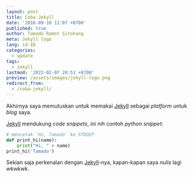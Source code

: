 ```yaml
---
layout: post
title: Coba Jekyll
date: '2016-09-10 11:07 +0700'
published: true
author: Tamado Ramot Sitohang
meta: Jekyll logo
lang: id-ID
categories:
  - update
tags:
  - jekyll
lastmod: '2022-02-07 20:51 +0700'
preview: /assets/images/jekyll-logo.png
redirect_from:
  - /coba-jekyll/
---
```

Akhirnya saya memutuskan untuk memakai [Jekyll][jekyll] sebagai *platform* untuk *blog* saya.<!--more-->

[Jekyll][jekyll] mendukung *code snippets*, ini *nih* contoh *python snippet*:

```python
# mencetak 'Hi, Tamado' ke STDOUT
def print_hi(name):
    print("Hi, " + name)
print_hi('Tamado')
```

Sekian saja perkenalan dengan [Jekyll][jekyll]-nya, kapan-kapan saya *nulis* lagi *wkwkwk*.

[jekyll]: http://jekyllrb.com
